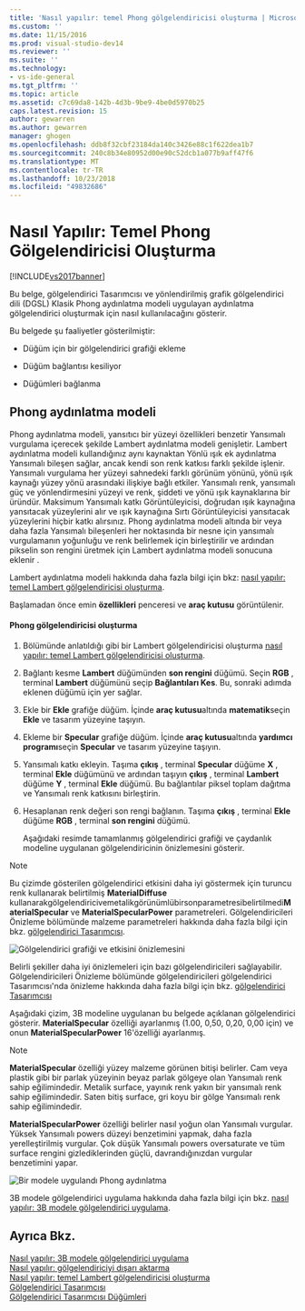 ```yaml
---
title: 'Nasıl yapılır: temel Phong gölgelendiricisi oluşturma | Microsoft Docs'
ms.custom: ''
ms.date: 11/15/2016
ms.prod: visual-studio-dev14
ms.reviewer: ''
ms.suite: ''
ms.technology:
- vs-ide-general
ms.tgt_pltfrm: ''
ms.topic: article
ms.assetid: c7c69da8-142b-4d3b-9be9-4be0d5970b25
caps.latest.revision: 15
author: gewarren
ms.author: gewarren
manager: ghogen
ms.openlocfilehash: ddb8f32cbf23184da140c3426e88c1f622dea1b7
ms.sourcegitcommit: 240c8b34e80952d00e90c52dcb1a077b9aff47f6
ms.translationtype: MT
ms.contentlocale: tr-TR
ms.lasthandoff: 10/23/2018
ms.locfileid: "49832686"
---
```

# <a name="how-to-create-a-basic-phong-shader"></a>Nasıl Yapılır: Temel Phong Gölgelendiricisi Oluşturma
[!INCLUDE[vs2017banner](../includes/vs2017banner.md)]

Bu belge, gölgelendirici Tasarımcısı ve yönlendirilmiş grafik gölgelendirici dili (DGSL) Klasik Phong aydınlatma modeli uygulayan aydınlatma gölgelendirici oluşturmak için nasıl kullanılacağını gösterir.  
  
 Bu belgede şu faaliyetler gösterilmiştir:  
  
-   Düğüm için bir gölgelendirici grafiği ekleme  
  
-   Düğüm bağlantısı kesiliyor  
  
-   Düğümleri bağlanma  
  
## <a name="the-phong-lighting-model"></a>Phong aydınlatma modeli  
 Phong aydınlatma modeli, yansıtıcı bir yüzeyi özellikleri benzetir Yansımalı vurgulama içerecek şekilde Lambert aydınlatma modeli genişletir. Lambert aydınlatma modeli kullandığınız aynı kaynaktan Yönlü ışık ek aydınlatma Yansımalı bileşen sağlar, ancak kendi son renk katkısı farklı şekilde işlenir. Yansımalı vurgulama her yüzeyi sahnedeki farklı görünüm yönünü, yönü ışık kaynağı yüzey yönü arasındaki ilişkiye bağlı etkiler. Yansımalı renk, yansımalı güç ve yönlendirmesini yüzeyi ve renk, şiddeti ve yönü ışık kaynaklarına bir üründür. Maksimum Yansımalı katkı Görüntüleyicisi, doğrudan ışık kaynağına yansıtacak yüzeylerini alır ve ışık kaynağına Sırtı Görüntüleyicisi yansıtacak yüzeylerini hiçbir katkı alırsınız. Phong aydınlatma modeli altında bir veya daha fazla Yansımalı bileşenleri her noktasında bir nesne için yansımalı vurgulamanın yoğunluğu ve renk belirlemek için birleştirilir ve ardından pikselin son rengini üretmek için Lambert aydınlatma modeli sonucuna eklenir .  
  
 Lambert aydınlatma modeli hakkında daha fazla bilgi için bkz: [nasıl yapılır: temel Lambert gölgelendiricisi oluşturma](../designers/how-to-create-a-basic-lambert-shader.md).  
  
 Başlamadan önce emin **özellikleri** penceresi ve **araç kutusu** görüntülenir.  
  
#### <a name="to-create-a-phong-shader"></a>Phong gölgelendiricisi oluşturma  
  
1. Bölümünde anlatıldığı gibi bir Lambert gölgelendiricisi oluşturma [nasıl yapılır: temel Lambert gölgelendiricisi oluşturma](../designers/how-to-create-a-basic-lambert-shader.md).  
  
2. Bağlantı kesme **Lambert** düğümünden **son rengini** düğümü. Seçin **RGB** , terminal **Lambert** düğümünü seçip **Bağlantıları Kes**. Bu, sonraki adımda eklenen düğümü için yer sağlar.  
  
3. Ekle bir **Ekle** grafiğe düğüm. İçinde **araç kutusu**altında **matematik**seçin **Ekle** ve tasarım yüzeyine taşıyın.  
  
4. Ekleme bir **Specular** grafiğe düğüm. İçinde **araç kutusu**altında **yardımcı programı**seçin **Specular** ve tasarım yüzeyine taşıyın.  
  
5. Yansımalı katkı ekleyin. Taşıma **çıkış** , terminal **Specular** düğüme **X** , terminal **Ekle** düğümünü ve ardından taşıyın **çıkış**  , terminal **Lambert** düğüme **Y** , terminal **Ekle** düğümü. Bu bağlantılar piksel toplam dağıtma ve Yansımalı renk katkısını birleştirin.  
  
6. Hesaplanan renk değeri son rengi bağlanın. Taşıma **çıkış** , terminal **Ekle** düğüme **RGB** , terminal **son rengini** düğümü.  
  
   Aşağıdaki resimde tamamlanmış gölgelendirici grafiği ve çaydanlık modeline uygulanan gölgelendiricinin önizlemesini gösterir.  
  
> [!NOTE]
>  Bu çizimde gösterilen gölgelendirici etkisini daha iyi göstermek için turuncu renk kullanarak belirtilmiş **MaterialDiffuse** kullanarakgölgelendiricivemetalikgörünümlübirsonparametresibelirtilmedi**MaterialSpecular** ve **MaterialSpecularPower** parametreleri. Gölgelendiricileri Önizleme bölümünde malzeme parametreleri hakkında daha fazla bilgi için bkz. [gölgelendirici Tasarımcısı](../designers/shader-designer.md).  
  
 ![Gölgelendirici grafiği ve etkisini önizlemesini](../designers/media/digit-lighting-graph.png "basamak aydınlatma grafiği")  
  
 Belirli şekiller daha iyi önizlemeleri için bazı gölgelendiricileri sağlayabilir. Gölgelendiricileri Önizleme bölümünde gölgelendiricileri gölgelendirici Tasarımcısı'nda önizleme hakkında daha fazla bilgi için bkz. [gölgelendirici Tasarımcısı](../designers/shader-designer.md)  
  
 Aşağıdaki çizim, 3B modeline uygulanan bu belgede açıklanan gölgelendirici gösterir. **MaterialSpecular** özelliği ayarlanmış (1.00, 0,50, 0,20, 0,00 için) ve onun **MaterialSpecularPower** 16'özelliği ayarlanmış.  
  
> [!NOTE]
>  **MaterialSpecular** özelliği yüzey malzeme görünen bitişi belirler. Cam veya plastik gibi bir parlak yüzeyinin beyaz parlak gölgeye olan Yansımalı renk sahip eğilimindedir. Metalik surface, yayınık renk yakın bir yansımalı renk sahip eğilimindedir. Saten bitiş surface, gri koyu bir gölge Yansımalı renk sahip eğilimindedir.  
>   
>  **MaterialSpecularPower** özelliği belirler nasıl yoğun olan Yansımalı vurgular. Yüksek Yansımalı powers düzeyi benzetimini yapmak, daha fazla yerelleştirilmiş vurgular. Çok düşük Yansımalı powers oversaturate ve tüm surface rengini gizlediklerinden güçlü, davrandığınızdan vurgular benzetimini yapar.  
  
 ![Bir modele uygulandı Phong aydınlatma](../designers/media/digit-lighting-model.png "basamak aydınlatma modeli")  
  
 3B modele gölgelendirici uygulama hakkında daha fazla bilgi için bkz. [nasıl yapılır: 3B modele gölgelendirici uygulama](../designers/how-to-apply-a-shader-to-a-3-d-model.md).  
  
## <a name="see-also"></a>Ayrıca Bkz.  
 [Nasıl yapılır: 3B modele gölgelendirici uygulama](../designers/how-to-apply-a-shader-to-a-3-d-model.md)   
 [Nasıl yapılır: gölgelendiriciyi dışarı aktarma](../designers/how-to-export-a-shader.md)   
 [Nasıl yapılır: temel Lambert gölgelendiricisi oluşturma](../designers/how-to-create-a-basic-lambert-shader.md)   
 [Gölgelendirici Tasarımcısı](../designers/shader-designer.md)   
 [Gölgelendirici Tasarımcısı Düğümleri](../designers/shader-designer-nodes.md)



